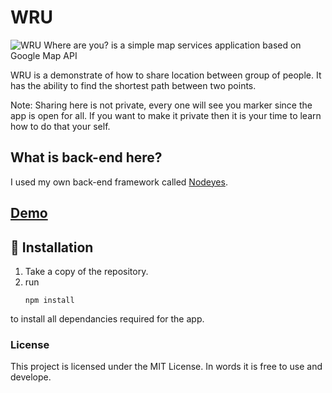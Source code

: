 # WRU
![WRU](https://raw.githubusercontent.com/AhmedBHameed/WRU/master/src/assets/image/WRU-app.gif)
Where are you? is a simple map services application based on Google Map API

WRU is a demonstrate of how to share location between group of people.
It has the ability to find the shortest path between two points.

Note: Sharing here is not private, every one will see you marker since the app is open for all.
If you want to make it private then it is your time to learn how to do that your self.

## What is back-end here?

I used my own back-end framework called [Nodeyes](https://github.com/AhmedBHameed/Nodeys).

## [Demo](https://nodeys.herokuapp.com/whereareyou)

## 🔨 Installation
1. Take a copy of the repository.
2. run
    ```
    npm install
    ```
to install all dependancies required for the app.

### License

This project is licensed under the MIT License.
In words it is free to use and develope.
